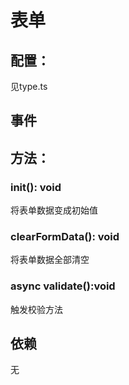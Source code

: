 # 表单
## 配置：
见type.ts

## 事件

## 方法：
### init(): void
将表单数据变成初始值

### clearFormData(): void
将表单数据全部清空

### async validate():void
触发校验方法

## 依赖
无


